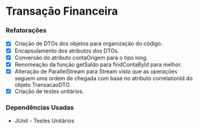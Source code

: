 # Transação Financeira

### Refatorações
- [x] Criação de DTOs dos objetos para organização do código.
- [x] Encapsulamento dos atributos dos DTOs.
- [x] Conversão do atributo contaOrigem para o tipo long.
- [x] Renomeação da função getSaldo para findContaById para melhor. 
- [x] Alteração de ParallelStream para Stream visto que as operações seguem uma ordem de chegada com base no atributo correlationId do objeto TransacaoDTO.
- [x] Criação de testes unitários.

### Dependências Usadas
- JUnit - Testes Unitários